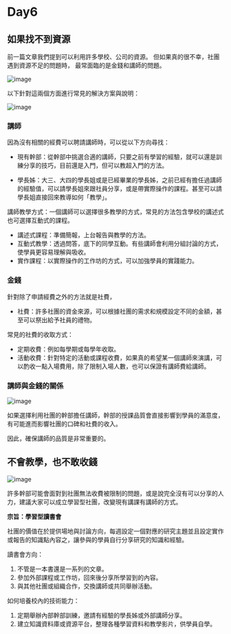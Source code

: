 # Day6
## 如果找不到資源

前一篇文章我們提到可以利用許多學校、公司的資源。
但如果真的很不幸，社團遇到資源不足的問題時，
最常面臨的是金錢和講師的問題。

![image](https://github.com/fei3363/ithelp_sec_club/assets/82772249/dc82b0c2-4e7a-45ac-a01e-12e5a9fe1858)

以下針對這兩個方面進行常見的解決方案與說明：

![image](https://github.com/fei3363/ithelp_sec_club/assets/82772249/1a7ca50d-ed8a-49b5-8062-a699ab101564)

### 講師

因為沒有相關的經費可以聘請講師時，可以從以下方向尋找：

- 現有幹部：從幹部中挑選合適的講師，只要之前有學習的經驗，就可以還是訓練分享的技巧，目前還是入門，但可以教超入門的方法。
  
- 學長姊：大三、大四的學長姐或是已經畢業的學長姊，之前已經有擔任過講師的經驗值，可以請學長姐來跟社員分享，或是帶實際操作的課程。甚至可以請學長姐直接回來教導如何「教學」。
  
講師教學方式：一個講師可以選擇很多教學的方式，常見的方法包含學校的講述式也可選擇互動式的課程。

- 講述式課程：準備簡報，上台報告與教學的方法。
- 互動式教學：透過問答，底下的同學互動。有些講師會利用分組討論的方式，使學員更容易理解與吸收。
- 實作課程：以實際操作的工作坊的方式，可以加強學員的實踐能力。

### 金錢

針對除了申請經費之外的方法就是社費，

- 社費：許多社團的資金來源，可以根據社團的需求和規模設定不同的金額，甚至可以祭出給予社員的禮物。

常見的社費的收取方式：
- 定期收費：例如每學期或每學年收取。
- 活動收費：針對特定的活動或課程收費，如果真的希望某一個講師來演講，可以酌收一點入場費用，除了限制入場人數，也可以保證有講師費給講師。

### 講師與金錢的關係
![image](https://github.com/fei3363/ithelp_sec_club/assets/82772249/b4335373-b7d2-4f29-b214-8b757e523771)


如果選擇利用社團的幹部擔任講師，幹部的授課品質會直接影響到學員的滿意度，有可能進而影響社團的口碑和社費的收入。

因此，確保講師的品質是非常重要的。

## 不會教學，也不敢收錢
![image](https://github.com/fei3363/ithelp_sec_club/assets/82772249/fad9bb8a-dec0-429c-bef9-5df0ed657d4d)


許多幹部可能會面對到社團無法收費被限制的問題，或是說完全沒有可以分享的人力，建議大家可以成立學習型社團，改變現有講課有講師的方式。

**宗旨：學習型讀書會**

社團的價值在於提供場地與討論方向，每週設定一個對應的研究主題並且設定實作或報告的知識點內容之，讓參與的學員自行分享研究的知識和經驗。

讀書會方向：
1. 不管是一本書還是一系列的文章。
2. 參加外部課程或工作坊，回來後分享所學習到的內容。
3. 與其他社團或組織合作，交換講師或共同舉辦活動。


如何培養校內的技術能力：
1. 定期舉辦內部幹部訓練，邀請有經驗的學長姊或外部講師分享。
2. 建立知識資料庫或資源平台，整理各種學習資料和教學影片，供學員自學。

